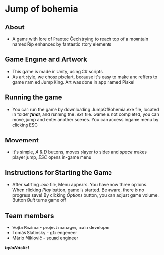 # Jump of bohemia
## About
- A game with lore of Praotec Čech trying to reach top of a mountain named Říp enhanced by fantastic story elements

## Game Engine and Artwork
- This game is made in Unity, using C# scripts
- As art style, we chose pixelart, because it's easy to make and reffers to game nam ed Jump King. Art was done in app named Piskel 

## Running the game
- You can run the game by downloading JumpOfBohemia.exe file, located in folder ***final***, and running the *.exe* file. Game is not completed, you can move, jump and enter another scenes. You can access ingame menu by clicking ESC

## Movement
- It's simple, *A* & *D* buttons, moves player to sides and *space* makes player jump, *ESC* opens in-game menu

## Instructions for Starting the Game
- After satrting *.exe* file, Menu appears. You have now three options. When clicking *Play* button, game is started. Be aware, there is no progress save! By clicking *Options* button, you can adjust game volume. Button *Quit* turns game off

## Team members
- Vojta Razima - project manager, main developer
- Tomáš Slatinsky - gfx engeneer
- Mário Miklovič - sound engineer

***byloNás5ět***
